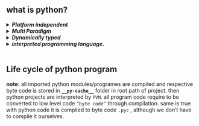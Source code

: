 ## what is python? 
<details>
  <summary>
    <b><em>Platform independent</b></em>
  </summary>
  <p>

 _as all python projects run on PVM_ 
</p>    
</details>
      
<details>
  <summary>
    <b><em>Multi Paradigm	 </b></em>
  </summary>
  <p>
    
- _Support OOPS (Object Oriented Programming Structure)_.
- _Python do support some degree of functional programming, but is not a strictly functional programming language._
</p>    
</details>
      

<details>
  <summary>
    <b><em>Dynamically typed </b></em>
  </summary>
  <p>
    

</p>    
</details>
      

<details>
  <summary>
    <b><em>interpreted programming language. </b></em>
  </summary>
  <p>

</p>    
</details>

  
<br/>



## Life cycle of python program
     
**note:**  all imported python modules/programes are compiled and respective byte code is stored in **``__py-cache__``** folder in root path of project. then python projects are interpreted by ``PVM``. 
all program code require to be converted to low level code ``“byte code”`` through compilation. same is true with python code it is compiled to byte code ``.pyc`` , although we don’t have to compile it ourselves.







